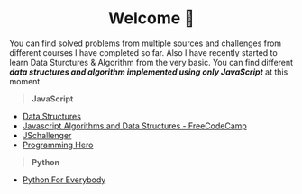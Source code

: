 <h1 align="center">Welcome 👋</h1>
 
You can find solved problems from multiple sources and challenges from different courses I have completed so far. Also I have recently started to learn Data Sturctures & Algorithm from the very basic. You can find different ***data structures and algorithm implemented using only JavaScript*** at this moment.

> **JavaScript**

- [Data Structures](tree/main/JS/data-structures)
- [Javascript Algorithms and Data Structures - FreeCodeCamp](tree/main/JS/javascript-algorithms-and-data-structures-freecodecamp)
- [JSchallenger](tree/main/JS/js-challenger)
- [Programming Hero](tree/main/JS/js/programming-hero)

> **Python**

- [Python For Everybody](/tree/main/Python\py4e)
